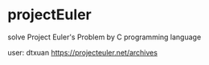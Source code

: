# projectEuler
solve Project Euler's Problem by C programming language

user: dtxuan
https://projecteuler.net/archives